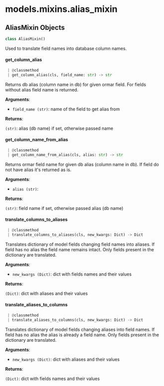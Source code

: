 <a name="models.mixins.alias_mixin"></a>
# models.mixins.alias\_mixin

<a name="models.mixins.alias_mixin.AliasMixin"></a>
## AliasMixin Objects

```python
class AliasMixin()
```

Used to translate field names into database column names.

<a name="models.mixins.alias_mixin.AliasMixin.get_column_alias"></a>
#### get\_column\_alias

```python
 | @classmethod
 | get_column_alias(cls, field_name: str) -> str
```

Returns db alias (column name in db) for given ormar field.
For fields without alias field name is returned.

**Arguments**:

- `field_name (str)`: name of the field to get alias from

**Returns**:

`(str)`: alias (db name) if set, otherwise passed name

<a name="models.mixins.alias_mixin.AliasMixin.get_column_name_from_alias"></a>
#### get\_column\_name\_from\_alias

```python
 | @classmethod
 | get_column_name_from_alias(cls, alias: str) -> str
```

Returns ormar field name for given db alias (column name in db).
If field do not have alias it's returned as is.

**Arguments**:

- `alias (str)`: 

**Returns**:

`(str)`: field name if set, otherwise passed alias (db name)

<a name="models.mixins.alias_mixin.AliasMixin.translate_columns_to_aliases"></a>
#### translate\_columns\_to\_aliases

```python
 | @classmethod
 | translate_columns_to_aliases(cls, new_kwargs: Dict) -> Dict
```

Translates dictionary of model fields changing field names into aliases.
If field has no alias the field name remains intact.
Only fields present in the dictionary are translated.

**Arguments**:

- `new_kwargs (Dict)`: dict with fields names and their values

**Returns**:

`(Dict)`: dict with aliases and their values

<a name="models.mixins.alias_mixin.AliasMixin.translate_aliases_to_columns"></a>
#### translate\_aliases\_to\_columns

```python
 | @classmethod
 | translate_aliases_to_columns(cls, new_kwargs: Dict) -> Dict
```

Translates dictionary of model fields changing aliases into field names.
If field has no alias the alias is already a field name.
Only fields present in the dictionary are translated.

**Arguments**:

- `new_kwargs (Dict)`: dict with aliases and their values

**Returns**:

`(Dict)`: dict with fields names and their values

